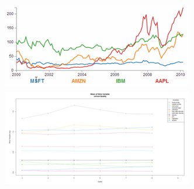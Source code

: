 
[<img src="https://github.com/DJJamsran/images/blob/main/test.gif" alt="👋 Hi there! I'm (Raymo(111|nd Li)|https://raymond.li)" title="👋 Hi there! I'm (Raymo(111|nd Li)|https://raymond.li)"/>](https://raymond.li/)




<img align="center" alt="GIF" src="https://github.com/DJJamsran/images/blob/main/snp1.png" width="700"/>
